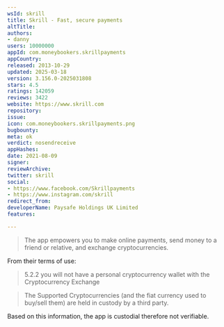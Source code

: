 ```yaml
---
wsId: skrill
title: Skrill - Fast, secure payments
altTitle: 
authors:
- danny
users: 10000000
appId: com.moneybookers.skrillpayments
appCountry: 
released: 2013-10-29
updated: 2025-03-18
version: 3.156.0-2025031808
stars: 4.5
ratings: 142059
reviews: 3422
website: https://www.skrill.com
repository: 
issue: 
icon: com.moneybookers.skrillpayments.png
bugbounty: 
meta: ok
verdict: nosendreceive
appHashes: 
date: 2021-08-09
signer: 
reviewArchive: 
twitter: skrill
social:
- https://www.facebook.com/Skrillpayments
- https://www.instagram.com/skrill
redirect_from: 
developerName: Paysafe Holdings UK Limited
features: 

---
```


> The app empowers you to make online payments, send money to a friend or relative, and exchange cryptocurrencies.

From their terms of use:

> 5.2.2 you will not have a personal cryptocurrency wallet with the Cryptocurrency Exchange

> The Supported Cryptocurrencies (and the fiat currency used to buy/sell them) are held in custody by a third party.

Based on this information, the app is custodial therefore not verifiable.
